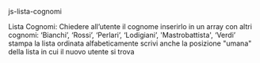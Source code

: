 js-lista-cognomi

Lista Cognomi:
Chiedere all’utente il cognome
inserirlo in un array con altri cognomi: ‘Bianchi’, ‘Rossi’, ‘Perlari’, ‘Lodigiani’, 'Mastrobattista', ‘Verdi’
stampa la lista ordinata alfabeticamente
scrivi anche la posizione "umana" della lista in cui il nuovo utente si trova